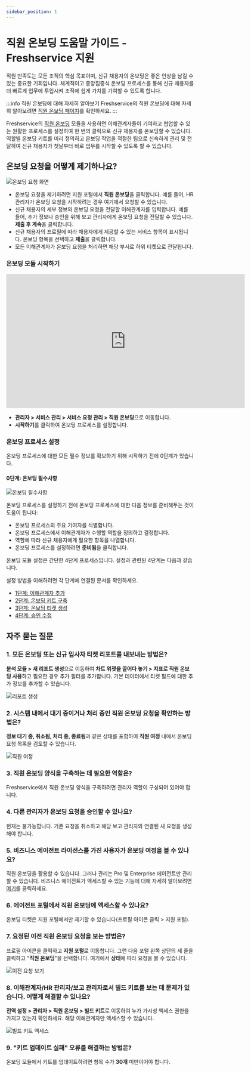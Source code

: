 ```yaml
---
sidebar_position: 1
---
```


# 직원 온보딩 도움말 가이드 - Freshservice 지원

직원 만족도는 모든 조직의 핵심 목표이며, 신규 채용자의 온보딩은 좋은 인상을 남길 수 있는 중요한 기회입니다. 체계적이고 중앙집중식 온보딩 프로세스를 통해 신규 채용자를 더 빠르게 업무에 투입시켜 조직에 쉽게 가치를 기여할 수 있도록 합니다.

:::info 직원 온보딩에 대해 자세히 알아보기
Freshservice의 직원 온보딩에 대해 자세히 알아보려면 [직원 온보딩 페이지](https://www.freshworks.com/freshservice/features/employee-onboarding/)를 확인하세요.
:::

Freshservice의 [직원 온보딩](https://freshservice.com/solutions/hr) 모듈을 사용하면 이해관계자들이 기여하고 협업할 수 있는 원활한 프로세스를 설정하여 한 번의 클릭으로 신규 채용자를 온보딩할 수 있습니다. 역할별 온보딩 키트를 미리 정의하고 온보딩 작업을 적절한 팀으로 신속하게 관리 및 전달하여 신규 채용자가 첫날부터 바로 업무를 시작할 수 있도록 할 수 있습니다.

## 온보딩 요청을 어떻게 제기하나요?

![온보딩 요청 화면](https://s3.amazonaws.com/cdn.freshdesk.com/data/helpdesk/attachments/production/50001283974/original/mruylSH-fJR5Ng6mjKXB_HwuT2ywYk-dYA.gif?1592393813)

- 온보딩 요청을 제기하려면 지원 포털에서 **직원 온보딩**을 클릭합니다. 예를 들어, HR 관리자가 온보딩 요청을 시작하려는 경우 여기에서 요청할 수 있습니다.
- 신규 채용자의 세부 정보와 온보딩 요청을 전달할 이해관계자를 입력합니다. 예를 들어, 추가 정보나 승인을 위해 보고 관리자에게 온보딩 요청을 전달할 수 있습니다. **제출 후 계속**을 클릭합니다.
- 신규 채용자의 프로필에 따라 채용자에게 제공할 수 있는 서비스 항목이 표시됩니다. 온보딩 항목을 선택하고 **제출**을 클릭합니다.
- 모든 이해관계자가 온보딩 요청을 처리하면 해당 부서로 하위 티켓으로 전달됩니다.

### 온보딩 모듈 시작하기

<iframe width="640" height="360" src="https://www.youtube.com/embed/ZsIaEz0ZvXc?&feature=youtu.be&wmode=opaque" frameborder="0" allowfullscreen="" className="fr-draggable" sandbox="allow-scripts allow-forms allow-same-origin allow-presentation"></iframe>

- **관리자 > 서비스 관리 > 서비스 요청 관리 > 직원 온보딩**으로 이동합니다.
- **시작하기**를 클릭하여 온보딩 프로세스를 설정합니다.

### 온보딩 프로세스 설정

온보딩 프로세스에 대한 모든 필수 정보를 확보하기 위해 시작하기 전에 0단계가 있습니다.

#### 0단계: 온보딩 필수사항

![온보딩 필수사항](https://s3.amazonaws.com/cdn.freshdesk.com/data/helpdesk/attachments/production/50001293426/original/NPkP6zJ33JvlLsDesJNN2VfnFprElWdeZQ.png?1592483053)

온보딩 프로세스를 설정하기 전에 온보딩 프로세스에 대한 다음 정보를 준비해두는 것이 도움이 됩니다:

- 온보딩 프로세스의 주요 기여자를 식별합니다.
- 온보딩 프로세스에서 이해관계자가 수행할 역할을 정의하고 결정합니다.
- 역할에 따라 신규 채용자에게 필요한 항목을 나열합니다.
- 온보딩 프로세스를 설정하려면 **준비됨**을 클릭합니다.

온보딩 모듈 설정은 간단한 4단계 프로세스입니다. 설정과 관련된 4단계는 다음과 같습니다.

설정 방법을 이해하려면 각 단계에 연결된 문서를 확인하세요.

- [1단계: 이해관계자 추가](https://support.freshservice.com/en/support/solutions/articles/50000002363)
- [2단계: 온보딩 키트 구축](https://support.freshservice.com/en/support/solutions/articles/50000002364)
- [3단계: 온보딩 티켓 생성](https://support.freshservice.com/en/support/solutions/articles/50000002365)
- [4단계: 승인 수정](https://support.freshservice.com/en/support/solutions/articles/50000002366)

## 자주 묻는 질문

### 1. 모든 온보딩 또는 신규 입사자 티켓 리포트를 내보내는 방법은?

**분석 모듈 > 새 리포트 생성**으로 이동하여 **차트 위젯을 끌어다 놓기 > 지표로 직원 온보딩 사용**하고 필요한 경우 추가 필터를 추가합니다. 기본 데이터에서 티켓 필드에 대한 추가 정보를 추가할 수 있습니다.

![리포트 생성](https://s3.amazonaws.com/cdn.freshdesk.com/data/helpdesk/attachments/production/50011927740/original/xsrFyz_k9eBRi2JdlGSayjEPGph2n7qypw.png?1716464394)

### 2. 시스템 내에서 대기 중이거나 처리 중인 직원 온보딩 요청을 확인하는 방법은?

**정보 대기 중, 취소됨, 처리 중, 종료됨**과 같은 상태를 포함하여 **직원 여정** 내에서 온보딩 요청 목록을 검토할 수 있습니다.

![직원 여정](https://s3.amazonaws.com/cdn.freshdesk.com/data/helpdesk/attachments/production/50011928803/original/3xxkqsgsyD_vlHwBJgGur-HrtGx13EuLEg.png?1716468378)

### 3. 직원 온보딩 양식을 구축하는 데 필요한 역할은?

Freshservice에서 직원 온보딩 양식을 구축하려면 관리자 역할이 구성되어 있어야 합니다.

### 4. 다른 관리자가 온보딩 요청을 승인할 수 있나요?

현재는 불가능합니다. 기존 요청을 취소하고 해당 보고 관리자와 연결된 새 요청을 생성해야 합니다.

### 5. 비즈니스 에이전트 라이선스를 가진 사용자가 온보딩 여정을 볼 수 있나요?

직원 온보딩을 활용할 수 있습니다. 그러나 관리는 Pro 및 Enterprise 에이전트만 관리할 수 있습니다. 비즈니스 에이전트가 액세스할 수 있는 기능에 대해 자세히 알아보려면 [여기](https://support.freshservice.com/en/support/solutions/articles/50000008911)를 클릭하세요.

### 6. 에이전트 포털에서 직원 온보딩에 액세스할 수 있나요?

온보딩 티켓은 지원 포털에서만 제기할 수 있습니다(프로필 아이콘 클릭 > 지원 포털).

### 7. 요청된 이전 직원 온보딩 요청을 보는 방법은?

프로필 아이콘을 클릭하고 **지원 포털**로 이동합니다. 그런 다음 포털 왼쪽 상단의 세 줄을 클릭하고 "**직원 온보딩**"을 선택합니다. 여기에서 **상태**에 따라 요청을 볼 수 있습니다.

![이전 요청 보기](https://s3.amazonaws.com/cdn.freshdesk.com/data/helpdesk/attachments/production/50012073309/original/zKW_pVZ1-9YW2Etguw2aW0t0d8qzufVPbg.png?1717666559)

### 8. 이해관계자/HR 관리자/보고 관리자로서 빌드 키트를 보는 데 문제가 있습니다. 어떻게 해결할 수 있나요?

**전역 설정 > 관리자 > 직원 온보딩 > 빌드 키트**로 이동하여 누가 가시성 액세스 권한을 가지고 있는지 확인하세요. 해당 이해관계자만 액세스할 수 있습니다.

![빌드 키트 액세스](https://s3.amazonaws.com/cdn.freshdesk.com/data/helpdesk/attachments/production/50012090120/original/6jnf9Df5rXTzeakRoTHMXx-3OaIXAWoF8g.png?1717764804)

### 9. "키트 업데이트 실패" 오류를 해결하는 방법은?

온보딩 모듈에서 키트를 업데이트하려면 항목 수가 **30개** 미만이어야 합니다.

